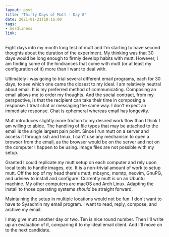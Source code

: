 ```yaml
---
layout: post
title: "Thirty Days of Mutt - Day 8"
date: 2021-01-21T10:16:00
tags:
- nerdliness
link:
---
```

Eight days into my month long test of mutt and I'm starting to have second thoughts about the
duration of the experiment. My thinking was that 30 days would be long enough to firmly develop
habits with mutt. However, I am finding some of the hindrances that come with mutt (or at least my
configuration of it) more than I want to deal with.

Ultimately I was going to trial several different email programs, each for 30 days, to see which one
came the closest to my ideal. I am relatively neutral about email. It is my preferred method of
communicating. Composing an email allows me to order my thoughts. And the social contract, from my
perspective, is that the recipient can take their time in composing a response. I treat chat or
messaging the same way. I don't expect an immediate response. Chat is ephemeral whereas email has
longevity.

Mutt introduces slightly more friction to my desired work flow than I think I am willing to abide.
The handling of file types that may be attached to the email is the single largest pain point. Since
I run mutt on a server and access it through ssh and tmux, I can't use any mechanism to open a
browser from the email, as the browser would be on the server and not on the computer I happen to be
using. Image files are not possible with my setup.

Granted I could replicate my mutt setup on each computer and rely upon local tools to handle images,
etc. It is a non-trivial amount of work to setup mutt. Off the top of my head there's mutt, mbsync,
msmtp, neovim, GnuPG, and urlview to install and configure. Currently mutt is on an Ubuntu machine.
My other computers are macOS and Arch Linux. Adapting the install to those operating systems
_should_ be straight forward.

Maintaining the setup in multiple locations would not be fun. I don't want to have to Sysadmin my
email program. I want to read, reply, compose, and archive my email.

I may give mutt another day or two. Ten is nice round number. Then I'll write up an evaluation of
it, comparing it to my ideal email client. And I'll move on to the next candidate.
